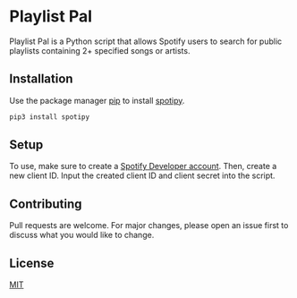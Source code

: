 # Playlist Pal

Playlist Pal is a Python script that allows Spotify users to search for public playlists containing 2+ specified songs or artists.

## Installation

Use the package manager [pip](https://pip.pypa.io/en/stable/) to install [spotipy](https://github.com/plamere/spotipy).

```bash
pip3 install spotipy
```

## Setup

To use, make sure to create a [Spotify Developer account](https://developer.spotify.com/dashboard/). Then, create a new client ID. Input the created client ID and client secret into the script.

## Contributing

Pull requests are welcome. For major changes, please open an issue first to discuss what you would like to change.

## License
[MIT](https://choosealicense.com/licenses/mit/)